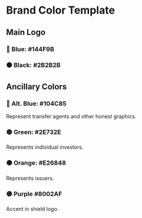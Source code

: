 # Brand Color Template

## Main Logo
### 🔵 Blue: #144F9B
### ⚫ Black: #2B2B2B

## Ancillary Colors
### 🔷 Alt. Blue: #104C85
Represent transfer agents and other honest graphics.

### 🟢 Green: #2E732E
Represents individual investors.

### 🟠 Orange: #E26848
Represents issuers.

### 🟣 Purple #8002AF
Accent in shield logo.
